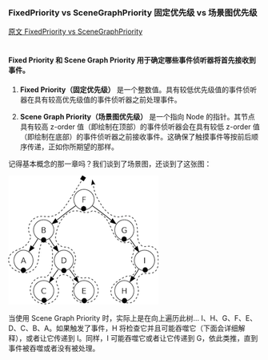 ### FixedPriority vs SceneGraphPriority  固定优先级 vs 场景图优先级
[原文 FixedPriority vs SceneGraphPriority](https://docs.cocos2d-x.org/cocos2d-x/v4/en/event_dispatcher/types.html) 
<br>
<br>

#### Fixed Priority 和 Scene Graph Priority 用于确定哪些事件侦听器将首先接收到事件。

1. **Fixed Priority（固定优先级）** 是一个整数值。具有较低优先级值的事件侦听器在具有较高优先级值的事件侦听器之前处理事件。

2. **Scene Graph Priority（场景图优先级）** 是一个指向 Node 的指针。其节点具有较高 z-order 值（即绘制在顶部）的事件侦听器会在具有较低 z-order 值（即绘制在底部）的事件侦听器之前接收事件。这确保了触摸事件等按前后顺序传递，正如你所期望的那样。

记得基本概念的那一章吗？我们谈到了场景图，还谈到了这张图：

![Scene Graph](./in-order-walk.png)

当使用 Scene Graph Priority 时，实际上是在向上遍历此树... I、H、G、F、E、D、C、B、A。如果触发了事件，H 将检查它并且可能吞噬它（下面会详细解释），或者让它传递到 I。同样，I 可能吞噬它或者让它传递到 G，依此类推，直到事件被吞噬或者没有被处理。